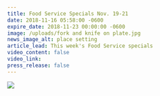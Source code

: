 ```yaml
---
title: Food Service Specials Nov. 19-21
date: 2018-11-16 05:58:00 -0600
expire_date: 2018-11-23 00:00:00 -0600
image: /uploads/fork and knife on plate.jpg
news_image_alt: place setting
article_lead: This week's Food Service specials
video_content: false
video_link:
press_release: false
---
```


![](blob:https://app.cloudcannon.com/0ea6cb92-8a7e-4e5f-bf51-793ef48ee22c)